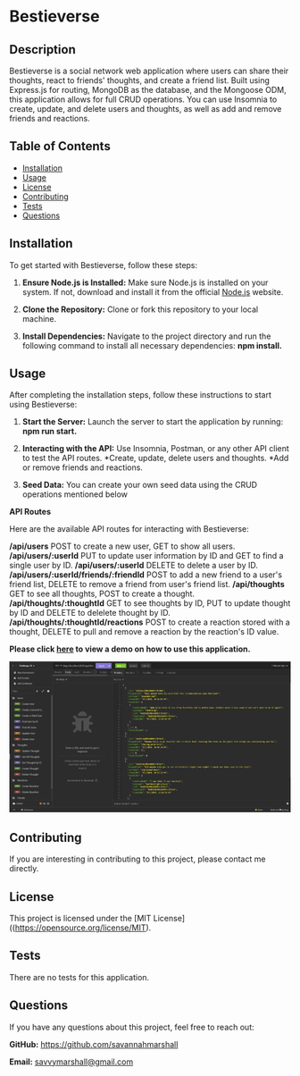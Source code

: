 # Bestieverse

## Description
Bestieverse is a social network web application where users can share their thoughts, react to friends' thoughts, and create a friend list. Built using Express.js for routing, MongoDB as the database, and the Mongoose ODM, this application allows for full CRUD operations. You can use Insomnia to create, update, and delete users and thoughts, as well as add and remove friends and reactions. 
  
## Table of Contents
  
- [Installation](#installation)
- [Usage](#usage)
- [License](#license)
- [Contributing](#contributing)
- [Tests](#tests)
- [Questions](#questions)

## Installation
To get started with Bestieverse, follow these steps:

1. **Ensure Node.js is Installed:** Make sure Node.js is installed on your system. If not, download and install it from the official [Node.js](https://nodejs.org/en) website.
   
2. **Clone the Repository:**  Clone or fork this repository to your local machine.
   
3. **Install Dependencies:** Navigate to the project directory and run the following command to install all necessary dependencies: **npm install.**


## Usage

After completing the installation steps, follow these instructions to start using Bestieverse:

1. **Start the Server:**  Launch the server to start the application by running: **npm run start.**

2. **Interacting with the API:** Use Insomnia, Postman, or any other API client to test the API routes.
*Create, update, delete users and thoughts.
*Add or remove friends and reactions.

3. **Seed Data:** You can create your own seed data using the CRUD operations mentioned below

**API Routes**

Here are the available API routes for interacting with Bestieverse:

**/api/users** POST to create a new user, GET to show all users.
**/api/users/:userId** PUT to update user information by ID and GET to find a single user by ID.
**/api/users/:userId** DELETE to delete a user by ID.
**/api/users/:userId/friends/:friendId** POST to add a new friend to a user's friend list, DELETE to remove a friend from user's friend list.
**/api/thoughts** GET to see all thoughts, POST to create a thought.
**/api/thoughts/:thoughtId** GET to see thoughts by ID, PUT to update thought by ID and DELETE to delelete thought by ID.
**/api/thoughts/:thoughtId/reactions** POST to create a reaction stored with a thought, DELETE to pull and remove a reaction by the reaction's ID value.


**Please click [here]() to view a demo on how to use this application.**


![screenshot of CRUD testing in Insomnia](https://github.com/savannahmarshall/Bestieverse/blob/main/assets/challenge-18.png)



## Contributing
If you are interesting in contributing to this project, please contact me directly. 

## License
This project is licensed under the [MIT License]((https://opensource.org/license/MIT).

## Tests
There are no tests for this application.

## Questions
If you have any questions about this project, feel free to reach out:

**GitHub:** https://github.com/savannahmarshall  

**Email:** savvymarshall@gmail.com
